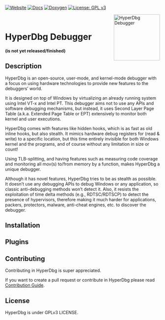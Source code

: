 [![Website](https://raw.githubusercontent.com/SinaKarvandi/HyperDbg/master/logo/badges/Link-Website-orange.svg)](https://hyperdbg.com)
[![Docs](https://raw.githubusercontent.com/SinaKarvandi/HyperDbg/master/logo/badges/Link-Docs-yellow.svg)](https://docs.hyperdbg.com)
[![Doxygen](https://raw.githubusercontent.com/SinaKarvandi/HyperDbg/master/logo/badges/Link-Doxygen-lightgreen.svg)](https://doxygen.hyperdbg.com)
[![License: GPL v3](https://raw.githubusercontent.com/SinaKarvandi/HyperDbg/master/logo/badges/License-GPLv3-blue.svg)](https://www.gnu.org/licenses/gpl-3.0)

<a href="https://hyperdbg.com/"><img align="right" width="150" height="150" src="https://raw.githubusercontent.com/SinaKarvandi/HyperDbg/master/logo/logo%20cat.png" alt="HyperDbg Debugger"></a></br>

# HyperDbg Debugger 
#### (is not yet released/finished)

## Description


HyperDbg is an open-source, user-mode, and kernel-mode debugger with a focus on using hardware technologies to provide new features to the debuggers’ world.

It is designed on top of Windows by virtualizing an already running system using Intel VT-x and Intel PT. This debugger aims not to use any APIs and software debugging mechanisms, but instead, it uses Second Layer Page Table (a.k.a. Extended Page Table or EPT) extensively to monitor both kernel and user executions.

HyperDbg comes with features like hidden hooks, which is as fast as old inline hooks, but also stealth. It mimics hardware debug registers for (read & write) to a specific location, but this time entirely invisible for both Windows kernel and the programs, and of course without any limitation in size or count!

Using TLB-splitting, and having features such as measuring code coverage and monitoring all mov(s) to/from memory by a function, makes HyperDbg a unique debugger.

Although it has novel features, HyperDbg tries to be as stealth as possible. It doesn’t use any debugging APIs to debug Windows or any application, so classic anti-debugging methods won’t detect it. Also, it resists the exploitation of time delta methods (e.g., RDTSC/RDTSCP) to detect the presence of hypervisors, therefore making it much harder for applications, packers, protectors, malware, anti-cheat engines, etc. to discover the debugger.

## Installation


## Plugins


## Contributing
Contributing in HyperDbg is super appreciated.

If you want to create a pull request or contribute in HyperDbg please read [Contribution Guide](https://github.com/SinaKarvandi/HyperDbg/blob/master/CONTRIBUTING.md).


## License
HyperDbg is under GPLv3 LICENSE.

